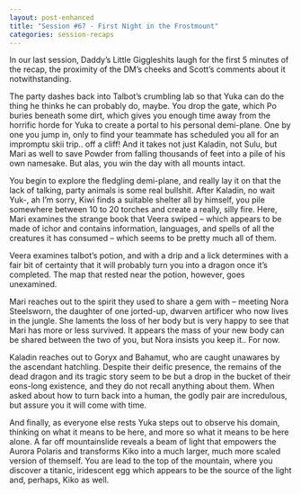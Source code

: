 ```yaml
---
layout: post-enhanced
title: "Session #67 - First Night in the Frostmount"
categories: session-recaps
---
```


In our last session, Daddy’s Little Giggleshits laugh for the first 5 minutes of the recap, the proximity of the DM’s cheeks and Scott’s comments about it notwithstanding.

The party dashes back into Talbot’s crumbling lab so that Yuka can do the thing he thinks he can probably do, maybe. You drop the gate, which Po buries beneath some dirt, which gives you enough time away from the horrific horde for Yuka to create a portal to his personal demi-plane. One by one you jump in, only to find your teammate has scheduled you all for an impromptu skii trip.. off a cliff! And it takes not just Kaladin, not Sulu, but Mari as well to save Powder from falling thousands of feet into a pile of his own namesake. But alas, you win the day with all mounts intact.

You begin to explore the fledgling demi-plane, and really lay it on that the lack of talking, party animals is some real bullshit. After Kaladin, no wait Yuk-, ah I’m sorry, Kiwi finds a suitable shelter all by himself, you pile somewhere between 10 to 20 torches and create a really, silly fire. Here, Mari examines the strange book that Veera swiped – which appears to be made of ichor and contains information, languages, and spells of all the creatures it has consumed – which seems to be pretty much all of them.

Veera examines talbot’s potion, and with a drip and a lick determines with a fair bit of certainty that it will probably turn you into a dragon once it’s completed. The map that rested near the potion, however, goes unexamined.

Mari reaches out to the spirit they used to share a gem with – meeting Nora Steelsworn, the daughter of one jorted-up, dwarven artificer who now lives in the jungle. She laments the loss of her body but is very happy to see that Mari has more or less survived. It appears the mass of your new body can be shared between the two of you, but Nora insists you keep it.. For now.

Kaladin reaches out to Goryx and Bahamut, who are caught unawares by the ascendant hatchling. Despite their deific presence, the remains of the dead dragon and its tragic story seem to be but a drop in the bucket of their eons-long existence, and they do not recall anything about them. When asked about how to turn back into a human, the godly pair are incredulous, but assure you it will come with time.

And finally, as everyone else rests Yuka steps out to observe his domain, thinking on what it means to be here, and more so what it means to be here alone. A far off mountainslide reveals a beam of light that empowers the Aurora Polaris and transforms Kiko into a much larger, much more scaled version of themself. You are lead to the top of the mountain, where you discover a titanic, iridescent egg which appears to be the source of the light and, perhaps, Kiko as well.
